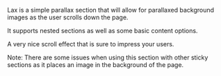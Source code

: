 Lax is a simple parallax section that will allow for parallaxed background images as the user scrolls down the page. 

It supports nested sections as well as some basic content options. 

A very nice scroll effect that is sure to impress your users.

Note: There are some issues when using this section with other sticky sections as it places an image in the background of the page.